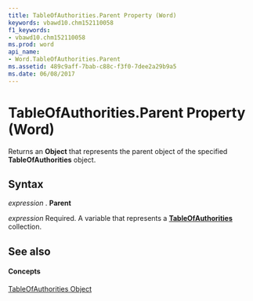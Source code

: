 ```yaml
---
title: TableOfAuthorities.Parent Property (Word)
keywords: vbawd10.chm152110058
f1_keywords:
- vbawd10.chm152110058
ms.prod: word
api_name:
- Word.TableOfAuthorities.Parent
ms.assetid: 489c9aff-7bab-c88c-f3f0-7dee2a29b9a5
ms.date: 06/08/2017
---
```



# TableOfAuthorities.Parent Property (Word)

Returns an **Object** that represents the parent object of the specified **TableOfAuthorities** object.


## Syntax

 _expression_ . **Parent**

 _expression_ Required. A variable that represents a **[TableOfAuthorities](tableofauthorities-object-word.md)** collection.


## See also


#### Concepts


[TableOfAuthorities Object](tableofauthorities-object-word.md)

